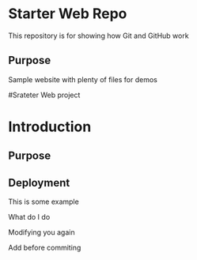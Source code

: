 # Starter Web Repo

This repository is for showing how Git and GitHub work

## Purpose

Sample website with plenty of files for demos

#Srateter Web project

# Introduction

## Purpose

## Deployment

This is some example

What do I do

Modifying you again

Add before commiting
